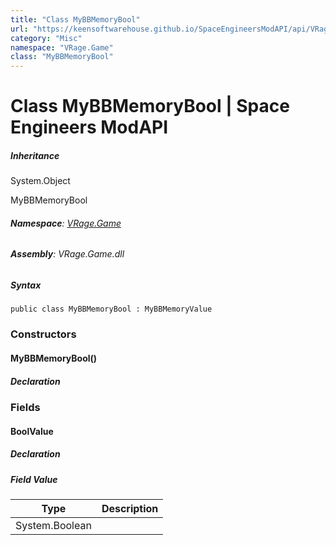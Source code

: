 ```yaml
---
title: "Class MyBBMemoryBool"
url: "https://keensoftwarehouse.github.io/SpaceEngineersModAPI/api/VRage.Game.MyBBMemoryBool.html"
category: "Misc"
namespace: "VRage.Game"
class: "MyBBMemoryBool"
---
```


# Class MyBBMemoryBool | Space Engineers ModAPI

##### Inheritance

System.Object

MyBBMemoryBool

###### **Namespace**: [VRage.Game](https://keensoftwarehouse.github.io/SpaceEngineersModAPI/api/VRage.Game.html)

###### **Assembly**: VRage.Game.dll

##### Syntax

```
public class MyBBMemoryBool : MyBBMemoryValue
```

### Constructors

#### MyBBMemoryBool()

##### Declaration

### Fields

#### BoolValue

##### Declaration

##### Field Value

| Type | Description |
| --- | --- |
| System.Boolean |     |